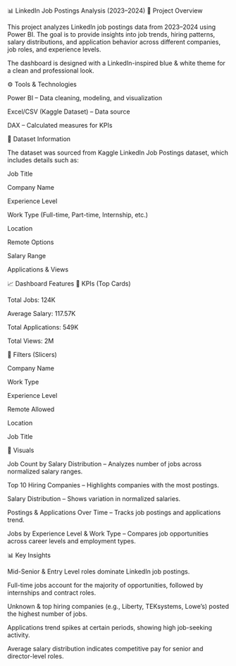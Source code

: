 📊 LinkedIn Job Postings Analysis (2023–2024)
📌 Project Overview

This project analyzes LinkedIn job postings data from 2023–2024 using Power BI. The goal is to provide insights into job trends, hiring patterns, salary distributions, and application behavior across different companies, job roles, and experience levels.

The dashboard is designed with a LinkedIn-inspired blue & white theme for a clean and professional look.

⚙️ Tools & Technologies

Power BI – Data cleaning, modeling, and visualization

Excel/CSV (Kaggle Dataset) – Data source

DAX – Calculated measures for KPIs

📂 Dataset Information

The dataset was sourced from Kaggle LinkedIn Job Postings dataset, which includes details such as:

Job Title

Company Name

Experience Level

Work Type (Full-time, Part-time, Internship, etc.)

Location

Remote Options

Salary Range

Applications & Views

📈 Dashboard Features
🔹 KPIs (Top Cards)

Total Jobs: 124K

Average Salary: 117.57K

Total Applications: 549K

Total Views: 2M

🔹 Filters (Slicers)

Company Name

Work Type

Experience Level

Remote Allowed

Location

Job Title

🔹 Visuals

Job Count by Salary Distribution – Analyzes number of jobs across normalized salary ranges.

Top 10 Hiring Companies – Highlights companies with the most postings.

Salary Distribution – Shows variation in normalized salaries.

Postings & Applications Over Time – Tracks job postings and applications trend.

Jobs by Experience Level & Work Type – Compares job opportunities across career levels and employment types.

📊 Key Insights

Mid-Senior & Entry Level roles dominate LinkedIn job postings.

Full-time jobs account for the majority of opportunities, followed by internships and contract roles.

Unknown & top hiring companies (e.g., Liberty, TEKsystems, Lowe’s) posted the highest number of jobs.

Applications trend spikes at certain periods, showing high job-seeking activity.

Average salary distribution indicates competitive pay for senior and director-level roles.


